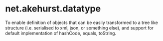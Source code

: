 # net.akehurst.datatype
To enable definition of objects that can be easily transformed to a tree like structure (i.e. serialised to xml, json, or something else), and support for default implementation of hashCode, equals, toString.
